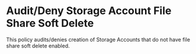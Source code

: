 # Audit/Deny Storage Account File Share Soft Delete

This policy audits/denies creation of Storage Accounts that do not have file share soft delete enabled.
